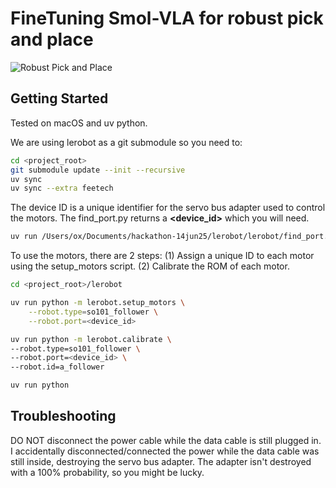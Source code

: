 # FineTuning Smol-VLA for robust pick and place
![Robust Pick and Place](media/IMG_1428.JPG)


## Getting Started

Tested on macOS and uv python.

We are using lerobot as a git submodule so you need to:

```bash
cd <project_root>
git submodule update --init --recursive
uv sync
uv sync --extra feetech
```
The device ID is a unique identifier for the servo bus adapter used to control the motors. The find_port.py 
returns a **<device_id>** which you will need.
```bash
uv run /Users/ox/Documents/hackathon-14jun25/lerobot/lerobot/find_port.py
```

To use the motors, there are 2 steps: (1) Assign a unique ID to each motor using the setup_motors script. (2) Calibrate the ROM of each motor. 
```bash
cd <project_root>/lerobot

uv run python -m lerobot.setup_motors \
    --robot.type=so101_follower \
    --robot.port=<device_id>

uv run python -m lerobot.calibrate \
--robot.type=so101_follower \
--robot.port=<device_id> \
--robot.id=a_follower

uv run python
```

## Troubleshooting

DO NOT disconnect the power cable while the data cable is still plugged in. I accidentally disconnected/connected the power while the data cable was still inside, destroying the servo bus adapter. The adapter isn't destroyed with a 100% probability, so you might be lucky.
